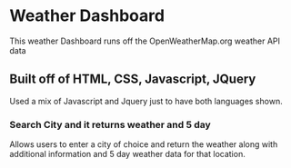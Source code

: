 # Weather Dashboard
This weather Dashboard runs off the OpenWeatherMap.org weather API data

## Built off of HTML, CSS, Javascript, JQuery
Used a mix of Javascript and Jquery just to have both languages shown.

### Search City and it returns weather and 5 day
Allows users to enter a city of choice and return the weather along with additional information and 5 day weather data for that location.

####
